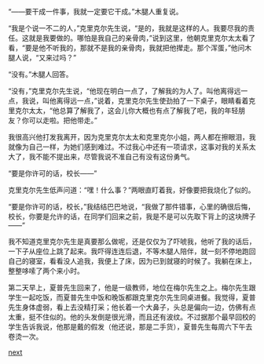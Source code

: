 
“——要干成一件事，我就一定要它干成。”木腿人重复说。

“我是个说一不二的人，”克里克尔先生说，“是的，我就是这样的人。我要尽我的责任。这就是我要做的。哪怕是我自己的亲骨肉，”说到这里，他朝克里克尔太太看了看，“要是他不听我的，那就不是我的亲骨肉，我就把他撵走。那个浑蛋，”他问木腿人说，“又来过吗？”

“没有。”木腿人回答。

“没有，”克里克尔先生说，“他现在明白一点了，了解我的为人了。叫他离得远一点，我说，叫他离得远一点，”说着，克里克尔先生使劲拍了一下桌子，眼睛看着克里克尔太太，“他总算了解我了，这会儿你大概也有点了解我了吧，我的年轻朋友？你可以走啦。把他带走。”

我很高兴他打发我离开，因为克里克尔太太和克里克尔小姐，两人都在擦眼泪，我就像为自己一样，为她们感到难过。不过我心中还有一项请求，这事对我的关系太大了，我不能不提出来，尽管我说不准自己有没有这份勇气。

“要是你许可的话，校长——”

克里克尔先生低声问道：“嘿！什么事？”两眼直盯着我，好像要把我烧化了似的。

“要是你许可的话，校长，”我结结巴巴地说，“我做了那件错事，心里的确很后悔，校长，你要是允许的话，在同学们回来之前，我是不是可以先取下背上的这块牌子——”

我不知道克里克尔先生是真要那么做呢，还是仅仅为了吓唬我，他听了我的话后，一下子从座位上跳了起来。我吓得连连后退，不等木腿人陪伴，就一刻不停地跑回自己的寝室，看看没人追我，我便上了床，因为已到就寝的时候了。我躺在床上，整整哆嗦了两个来小时。

第二天早上，夏普先生回来了，他是一级教师，地位在梅尔先生之上。梅尔先生跟学生一起吃饭，而夏普先生中饭和晚饭都跟克里克尔先生同桌进餐。我觉得，夏普先生身体虚弱，看上去没精打采；他长着一个大鼻子，头总是偏向一边，仿佛有点太重，挺不住似的。他的头发倒是很光滑，而且还有波纹。不过据那个最早回校的学生告诉我说，他那是戴的假发（他还说，那是二手货），夏普先生每周六下午去卷烫一次。

[next](page87)